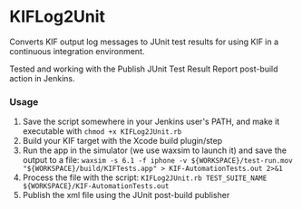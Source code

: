 KIFLog2Unit
===========

Converts KIF output log messages to JUnit test results for using KIF in a continuous integration environment.

Tested and working with the Publish JUnit Test Result Report post-build action in Jenkins.

### Usage

1. Save the script somewhere in your Jenkins user's PATH, and make it executable with `chmod +x KIFLog2JUnit.rb`
1. Build your KIF target with the Xcode build plugin/step
1. Run the app in the simulator (we use waxsim to launch it) and save the output to a file:
`waxsim -s 6.1 -f iphone -v ${WORKSPACE}/test-run.mov "${WORKSPACE}/build/KIFTests.app" > KIF-AutomationTests.out 2>&1
`
1. Process the file with the script:
 `KIFLog2JUnit.rb TEST_SUITE_NAME ${WORKSPACE}/KIF-AutomationTests.out`
1. Publish the xml file using the JUnit post-build publisher
